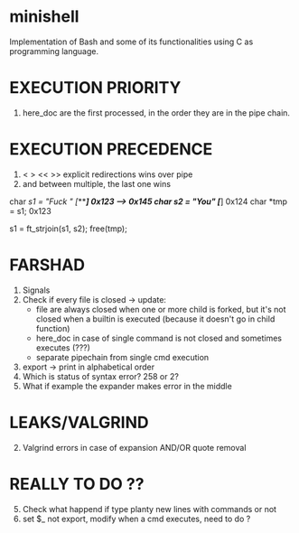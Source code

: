 # minishell
Implementation of Bash and some of its functionalities using C as programming language.

# EXECUTION PRIORITY
1) here_doc are the first processed, in the order they are in the pipe chain.

# EXECUTION PRECEDENCE
1) < > << >> explicit redirections wins over pipe
2) and between multiple, the last one wins

char *s1 = "Fuck " [******] 0x123 --> 0x145
char *s2 = "You"   [****]	0x124
char *tmp = s1; 0x123

s1 = ft_strjoin(s1, s2);
free(tmp);

# FARSHAD
1) Signals
3) Check if every file is closed -> update:
	- file are always closed when one or more child is forked,
		but it's not closed when a builtin is executed (because it doesn't go in child function)
	- here_doc in case of single command is not closed and sometimes executes (???)
	- separate pipechain from single cmd execution
4) export -> print in alphabetical order
6) Which is status of syntax error? 258 or 2?
7) What if example the expander makes error in the middle
<!-- 8) export and unset invalid identifier done't work properly -->
<!-- 9) Not sure about env->to_export variable, which told if the variable has to be exported -->
<!-- 11) expot var+=something add omething to the existing variable or creates a new one -->
<!-- 12)	export "" AND unset "" // export "" hello=1 '' world=2 -->

# LEAKS/VALGRIND
<!-- 1) NOT existing commands (not happens in pipechain) -->
2) Valgrind errors in case of expansion AND/OR quote removal

# REALLY TO DO ??
5) Check what happend if type planty new lines with commands or not
10) set $_ not export, modify when a cmd executes, need to do ?
